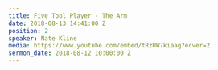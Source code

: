 ```yaml
---
title: Five Tool Player - The Arm
date: 2018-08-13 14:41:00 Z
position: 2
speaker: Nate Kline
media: https://www.youtube.com/embed/tRzUW7kiaag?ecver=2
sermon_date: 2018-08-12 10:00:00 Z
---
```


